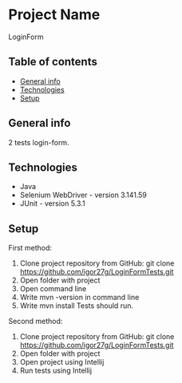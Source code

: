 # Project Name
LoginForm

## Table of contents
* [General info](#general-info)
* [Technologies](#technologies)
* [Setup](#setup)


## General info
2 tests login-form.

## Technologies
* Java
* Selenium WebDriver - version 3.141.59
* JUnit - version 5.3.1

## Setup

First method:
1. Clone project repository from GitHub:
git clone https://github.com/igor27g/LoginFormTests.git
2. Open folder with project
3. Open command line
4. Write mvn -version in command line
5. Write mvn install
Tests should run.

Second method:
1. Clone project repository from GitHub:
git clone https://github.com/igor27g/LoginFormTests.git
2. Open folder with project
3. Open project using Intellij
4. Run tests using Intellij
